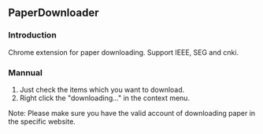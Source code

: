 ## PaperDownloader

### Introduction
Chrome extension for paper downloading.
Support IEEE, SEG and cnki.

### Mannual
1. Just check the items which you want to download. 
2. Right click the "downloading..." in the context menu.

Note: Please make sure you have the valid account of downloading paper in the specific website.
